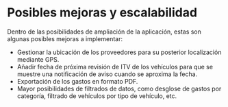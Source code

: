 # **Posibles mejoras y escalabilidad**

Dentro de las posibilidades de ampliación de la aplicación, estas son algunas posibles mejoras a implementar:

- Gestionar la ubicación de los proveedores para su posterior localización mediante GPS.
- Añadir fecha de próxima revisión de ITV de los vehículos para que se muestre una notificación de aviso cuando se aproxima la fecha.
- Exportación de los gastos en formato PDF.
- Mayor posibilidades de filtrados de datos, como desglose de gastos por categoría, filtrado de vehículos por tipo de vehículo, etc.